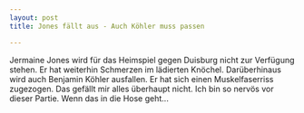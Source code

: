 ```yaml
---
layout: post
title: Jones fällt aus - Auch Köhler muss passen

---
```


Jermaine Jones wird für das Heimspiel gegen Duisburg nicht zur Verfügung stehen. Er hat weiterhin Schmerzen im lädierten Knöchel. Darüberhinaus wird auch Benjamin Köhler ausfallen. Er hat sich einen Muskelfaserriss zugezogen. Das gefällt mir alles überhaupt nicht. Ich bin so nervös vor dieser Partie. Wenn das in die Hose geht...


